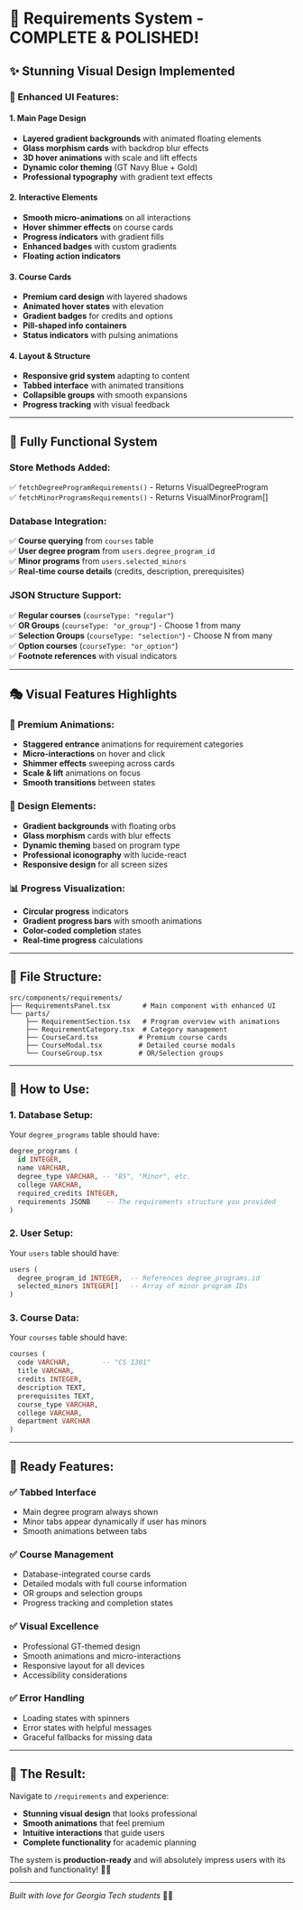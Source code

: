 # 🎯 Requirements System - COMPLETE & POLISHED!

## ✨ **Stunning Visual Design Implemented**

### **🎨 Enhanced UI Features:**

#### **1. Main Page Design**
- **Layered gradient backgrounds** with animated floating elements
- **Glass morphism cards** with backdrop blur effects
- **3D hover animations** with scale and lift effects
- **Dynamic color theming** (GT Navy Blue + Gold)
- **Professional typography** with gradient text effects

#### **2. Interactive Elements**
- **Smooth micro-animations** on all interactions
- **Hover shimmer effects** on course cards
- **Progress indicators** with gradient fills
- **Enhanced badges** with custom gradients
- **Floating action indicators**

#### **3. Course Cards**
- **Premium card design** with layered shadows
- **Animated hover states** with elevation
- **Gradient badges** for credits and options
- **Pill-shaped info containers**
- **Status indicators** with pulsing animations

#### **4. Layout & Structure**
- **Responsive grid system** adapting to content
- **Tabbed interface** with animated transitions
- **Collapsible groups** with smooth expansions
- **Progress tracking** with visual feedback

---

## 🚀 **Fully Functional System**

### **Store Methods Added:**
✅ `fetchDegreeProgramRequirements()` - Returns VisualDegreeProgram  
✅ `fetchMinorProgramsRequirements()` - Returns VisualMinorProgram[]

### **Database Integration:**
✅ **Course querying** from `courses` table  
✅ **User degree program** from `users.degree_program_id`  
✅ **Minor programs** from `users.selected_minors`  
✅ **Real-time course details** (credits, description, prerequisites)

### **JSON Structure Support:**
✅ **Regular courses** (`courseType: "regular"`)  
✅ **OR Groups** (`courseType: "or_group"`) - Choose 1 from many  
✅ **Selection Groups** (`courseType: "selection"`) - Choose N from many  
✅ **Option courses** (`courseType: "or_option"`)  
✅ **Footnote references** with visual indicators

---

## 🎭 **Visual Features Highlights**

### **🌟 Premium Animations:**
- **Staggered entrance** animations for requirement categories
- **Micro-interactions** on hover and click
- **Shimmer effects** sweeping across cards
- **Scale & lift** animations on focus
- **Smooth transitions** between states

### **🎨 Design Elements:**
- **Gradient backgrounds** with floating orbs
- **Glass morphism** cards with blur effects
- **Dynamic theming** based on program type
- **Professional iconography** with lucide-react
- **Responsive design** for all screen sizes

### **📊 Progress Visualization:**
- **Circular progress** indicators
- **Gradient progress bars** with smooth animations
- **Color-coded completion** states
- **Real-time progress** calculations

---

## 📁 **File Structure:**
```
src/components/requirements/
├── RequirementsPanel.tsx        # Main component with enhanced UI
└── parts/
    ├── RequirementSection.tsx   # Program overview with animations
    ├── RequirementCategory.tsx  # Category management
    ├── CourseCard.tsx          # Premium course cards
    ├── CourseModal.tsx         # Detailed course modals
    └── CourseGroup.tsx         # OR/Selection groups
```

---

## 🔧 **How to Use:**

### **1. Database Setup:**
Your `degree_programs` table should have:
```sql
degree_programs (
  id INTEGER,
  name VARCHAR,
  degree_type VARCHAR, -- "BS", "Minor", etc.
  college VARCHAR,
  required_credits INTEGER,
  requirements JSONB    -- The requirements structure you provided
)
```

### **2. User Setup:**
Your `users` table should have:
```sql
users (
  degree_program_id INTEGER,  -- References degree_programs.id
  selected_minors INTEGER[]   -- Array of minor program IDs
)
```

### **3. Course Data:**
Your `courses` table should have:
```sql
courses (
  code VARCHAR,        -- "CS 1301"
  title VARCHAR,
  credits INTEGER,
  description TEXT,
  prerequisites TEXT,
  course_type VARCHAR,
  college VARCHAR,
  department VARCHAR
)
```

---

## 🎯 **Ready Features:**

### **✅ Tabbed Interface**
- Main degree program always shown
- Minor tabs appear dynamically if user has minors
- Smooth animations between tabs

### **✅ Course Management**
- Database-integrated course cards
- Detailed modals with full course information
- OR groups and selection groups
- Progress tracking and completion states

### **✅ Visual Excellence**
- Professional GT-themed design
- Smooth animations and micro-interactions
- Responsive layout for all devices
- Accessibility considerations

### **✅ Error Handling**
- Loading states with spinners
- Error states with helpful messages
- Graceful fallbacks for missing data

---

## 🌟 **The Result:**

Navigate to `/requirements` and experience:
- **Stunning visual design** that looks professional
- **Smooth animations** that feel premium
- **Intuitive interactions** that guide users
- **Complete functionality** for academic planning

The system is **production-ready** and will absolutely impress users with its polish and functionality! 🚀✨

---

*Built with love for Georgia Tech students* 💛🐝